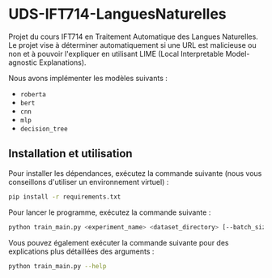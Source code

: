 # UDS-IFT714-LanguesNaturelles
Projet du cours IFT714 en Traitement Automatique des Langues Naturelles. Le projet vise à déterminer automatiquement si une URL est malicieuse ou non et à pouvoir l'expliquer en utilisant LIME (Local Interpretable Model-agnostic Explanations).

Nous avons implémenter les modèles suivants : 
- `roberta`
- `bert`
- `cnn`
- `mlp`
- `decision_tree`

## Installation et utilisation

Pour installer les dépendances, exécutez la commande suivante (nous vous conseillons d'utiliser un environnement virtuel) :
```bash
pip install -r requirements.txt
```

Pour lancer le programme, exécutez la commande suivante :
```bash
python train_main.py <experiment_name> <dataset_directory> [--batch_size <s>] [--num_epochs <e>] [--model_name <m>]
```

Vous pouvez également exécuter la commande suivante pour des explications plus détaillées des arguments :
```bash
python train_main.py --help
```

